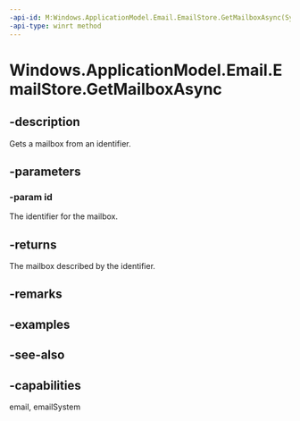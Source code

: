 ```yaml
---
-api-id: M:Windows.ApplicationModel.Email.EmailStore.GetMailboxAsync(System.String)
-api-type: winrt method
---
```


<!-- Method syntax
public Windows.Foundation.IAsyncOperation<Windows.ApplicationModel.Email.EmailMailbox> GetMailboxAsync(System.String id)
-->

# Windows.ApplicationModel.Email.EmailStore.GetMailboxAsync

## -description
Gets a mailbox from an identifier.

## -parameters
### -param id
The identifier for the mailbox.

## -returns
The mailbox described by the identifier.

## -remarks

## -examples

## -see-also

## -capabilities
email, emailSystem
